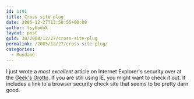 ```yaml
---
id: 1191
title: Cross site plug
date: 2005-12-27T13:50:55+00:00
author: tsykoduk
layout: post
guid: 30/2008/12/27/cross-site-plug
permalink: /2005/12/27/cross-site-plug/
categories:
  - Mundane
---
```

<p>I just wrote a <em>most excellent</em> article on Internet Explorer's security over at the <a href="http://geek.nokes.name/2005/12/27/microsoft-ie-unsafe/">Geek's Grotto</a>. If you are still using IE, you might want to check it out. It includes a link to a browser security check site that seems to be pretty darn good.</p>